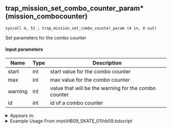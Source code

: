 ## trap_mission_set_combo_counter_param* (mission_combocounter)

`syscall 4, 51 ; trap_mission_set_combo_counter_param (4 in, 0 out)`

Set parameters for the combo counter

#### Input parameters
| Name | Type | Description
|------|------|------------
| start   | int   | start value for the combo counter
| max   | int   | max value for the combo counter
| warning   | int   | value that will be the warning for the combo counter
| id   | int   | id of a combo counter




<details>
	<summary>Appears in:</summary>
| filename | Entity (obj)
|----------|-------------
| msn\HB09_SKATE_01\hb09.bdscript       |           
| msn\TT06_PERFORM_02\tt06.bdscript       |           

</details>

<details>
	<summary>Example Usage From msn\HB09_SKATE_01\hb09.bdscript</summary>
```plaintext
L190:
 pushFromFSp 0
 fetchValue 0
 syscall 4, 36 ; trap_score_score (1 in, 1 out)
 pushFromFSp 4
 syscall 4, 5 ; trap_mission_set_count (2 in, 0 out)
 pushImm 0
 pushImm 0
 pushFromFSp 0
 fetchValue 0
 syscall 4, 36 ; trap_score_score (1 in, 1 out)
 pushImm 1
 add 
 pushImm 0
 syscall 4, 51 ; trap_mission_set_combo_counter_param (4 in, 0 out)
```
</details>

